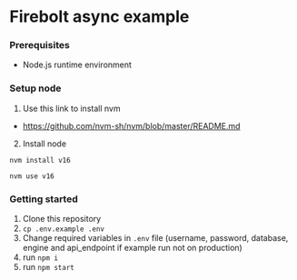 # Firebolt async example

### Prerequisites

- Node.js runtime environment

### Setup node

1. Use this link to install nvm

- https://github.com/nvm-sh/nvm/blob/master/README.md

2. Install node

```
nvm install v16
```

```
nvm use v16
```

### Getting started

1. Clone this repository
2. `cp .env.example .env`
3. Change required variables in `.env` file (username, password, database, engine and api_endpoint if example run not on production)
4. run `npm i`
5. run `npm start`
